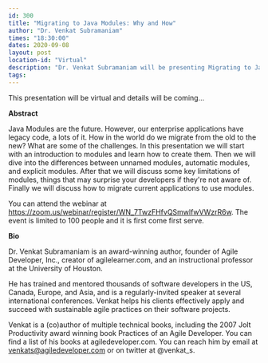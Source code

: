 ```yaml
---
id: 300
title: "Migrating to Java Modules: Why and How"
author: "Dr. Venkat Subramaniam"
times: "18:30:00"
dates: 2020-09-08
layout: post
location-id: "Virtual"  
description: "Dr. Venkat Subramaniam will be presenting Migrating to Java Modules: Why and How"
tags: 
---
```


This presentation will be virtual and details will be coming...

**Abstract**

Java Modules are the future. However, our enterprise applications have legacy code, a lots of it. How in the world do we migrate from the old to the new? What are some of the challenges. In this presentation we will start with an introduction to modules and learn how to create them. Then we will dive into the differences between unnamed modules, automatic modules, and explicit modules. After that we will discuss some key limitations of modules, things that may surprise your developers if they're not aware of. Finally we will discuss how to migrate current applications to use modules.

You can attend the webinar at <a href="https://zoom.us/webinar/register/WN_7TwzFHfvQSmwlfwVWzrR6w">https://zoom.us/webinar/register/WN_7TwzFHfvQSmwlfwVWzrR6w</a>. The event is limited to 100 people and it is first come first serve.

**Bio**

Dr. Venkat Subramaniam is an award-winning author, founder of Agile Developer, Inc., creator of agilelearner.com, and an instructional professor at the University of Houston.

He has trained and mentored thousands of software developers in the US, Canada, Europe, and Asia, and is a regularly-invited speaker at several international conferences. Venkat helps his clients effectively apply and succeed with sustainable agile practices on their software projects.

Venkat is a (co)author of multiple technical books, including the 2007 Jolt Productivity award winning book Practices of an Agile Developer. You can find a list of his books at agiledeveloper.com. You can reach him by email at venkats@agiledeveloper.com or on twitter at @venkat_s.